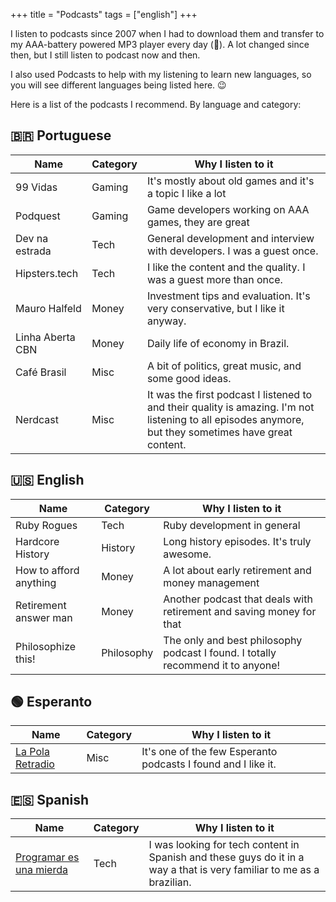 +++
title = "Podcasts"
tags = ["english"]
+++

I listen to podcasts since 2007 when I had to download them and transfer to my
AAA-battery powered MP3 player every day (👴). A lot changed since then, but I
still listen to podcast now and then.

I also used Podcasts to help with my listening to learn new languages, so you
will see different languages being listed here. 😉

Here is a list of the podcasts I recommend. By language and category:

## 🇧🇷 Portuguese

Name              | Category   | Why I listen to it
----------------- | ---------- | -------------------------------------
99 Vidas          | Gaming     | It's mostly about old games and it's a topic I like a lot
Podquest          | Gaming     | Game developers working on AAA games, they are great
Dev na estrada    | Tech       | General development and interview with developers. I was a guest once.
Hipsters.tech     | Tech       | I like the content and the quality. I was a guest more than once.
Mauro Halfeld     | Money      | Investment tips and evaluation. It's very conservative, but I like it anyway.
Linha Aberta CBN  | Money      | Daily life of economy in Brazil.
Café Brasil       | Misc       | A bit of politics, great music, and some good ideas.
Nerdcast          | Misc       | It was the first podcast I listened to and their quality is amazing. I'm not listening to all episodes anymore, but they sometimes have great content.


## 🇺🇸 English

Name              | Category   | Why I listen to it
----------------- | ---------- | -------------------------------------
Ruby Rogues       | Tech       | Ruby development in general
Hardcore History  | History    | Long history episodes. It's truly awesome.
How to afford anything    | Money | A lot about early retirement and money management
Retirement answer man | Money | Another podcast that deals with retirement and saving money for that
Philosophize this!| Philosophy | The only and best philosophy podcast I found. I totally recommend it to anyone!


## 🟢 Esperanto

Name              | Category   | Why I listen to it
----------------- | ---------- | -------------------------------------
[La Pola Retradio](http://pola-retradio.org/) | Misc           | It's one of the few Esperanto podcasts I found and I like it.


## 🇪🇸 Spanish

Name                    | Category   | Why I listen to it
----------------------- | ---------- | -------------------------------------
[Programar es una mierda](https://www.programaresunamierda.com/) | Tech       | I was looking for tech content in Spanish and these guys do it in a way a that is very familiar to me as a brazilian.
